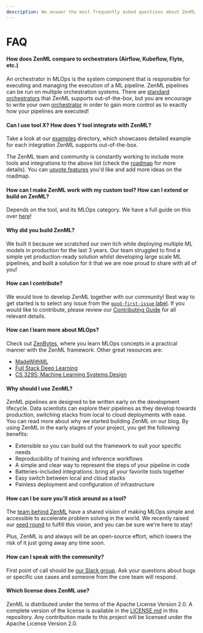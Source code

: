```yaml
---
description: We answer the most frequently asked questions about ZenML here
---
```


# FAQ

#### How does ZenML compare to orchestrators (Airflow, Kubeflow, Flyte, etc.)

An orchestrator in MLOps is the system component that is responsible for executing and managing the execution of a ML pipeline. ZenML pipelines can be run on multiple orchestration systems. There are [standard orchestrators](../extending-zenml/orchestrator.md) that ZenML supports out-of-the-box, but you are encourage to write your own [orchestrator](../extending-zenml/orchestrator.md) in order to gain more control as to exactly how your pipelines are executed!

#### Can I use tool X? How does Y tool integrate with ZenML?

Take a look at our [examples](https://github.com/zenml-io/zenml/tree/main/examples) directory, which showcases detailed example for each integration ZenML supports out-of-the-box.

The ZenML team and community is constantly working to include more tools and integrations to the above list (check the [roadmap](https://zenml.io/roadmap) for more details). You can [upvote features](https://zenml.io/discussion) you'd like and add more ideas on the roadmap.

#### How can I make ZenML work with my custom tool? How can I extend or build on ZenML?

Depends on the tool, and its MLOps category. We have a full guide on this over [here](../extending-zenml/)!

#### Why did you build ZenML?

We built it because we scratched our own itch while deploying multiple ML models in production for the last 3 years. Our team struggled to find a simple yet production-ready solution whilst developing large scale ML pipelines, and built a solution for it that we are now proud to share with all of you!

#### How can I contribute?

We would love to develop ZenML together with our community! Best way to get
started is to select any issue from the [`good-first-issue`
label](https://github.com/zenml-io/zenml/labels/good%20first%20issue). If you
would like to contribute, please review our [Contributing
Guide](https://github.com/zenml-io/zenml/blob/main/CONTRIBUTING.md) for all relevant details.

#### How can I learn more about MLOps?

Check out [ZenBytes](https://github.com/zenml-io/zenbytes), where you learn MLOps concepts 
in a practical manner with the ZenML framework. Other great resources are:

* [MadeWithML](https://madewithml.com/)
* [Full Stack Deep Learning](https://fullstackdeeplearning.com/)
* [CS 329S: Machine Learning Systems Design](https://stanford-cs329s.github.io/)

#### Why should I use ZenML?

ZenML pipelines are designed to be written early on the development lifecycle. Data scientists can explore their pipelines as they develop towards production, switching stacks from local to cloud deployments with ease. You can read more about why we started building ZenML on our blog. By using ZenML in the early stages of your project, you get the following benefits:

* Extensible so you can build out the framework to suit your specific needs
* Reproducibility of training and inference workflows
* A simple and clear way to represent the steps of your pipeline in code
* Batteries-included integrations: bring all your favorite tools together
* Easy switch between local and cloud stacks
* Painless deployment and configuration of infrastructure

#### How can I be sure you'll stick around as a tool?

The [team behind ZenML](https://zenml.io/team) have a shared vision of making MLOps simple and accessible to accelerate problem solving in the world. We recently raised our [seed round](https://venturebeat.com/2021/12/14/open-source-mlops-framework-zenml-raises-2-7m/) to fulfill this vision, and you can be sure we're here to stay!

Plus, ZenML is and always will be an open-source effort, which lowers the risk of it just going away any time soon.

#### How can I speak with the community?

First point of call should be [our Slack group](https://zenml.io/slack-invite/).
Ask your questions about bugs or specific use cases and someone from the core
team will respond.

#### Which license does ZenML use?

ZenML is distributed under the terms of the Apache License Version 2.0. A
complete version of the license is available in the [LICENSE.md](https://github.com/zenml-io/zenml/blob/main/LICENSE) in this repository. Any contribution made to this project will be licensed under the Apache License Version 2.0.
